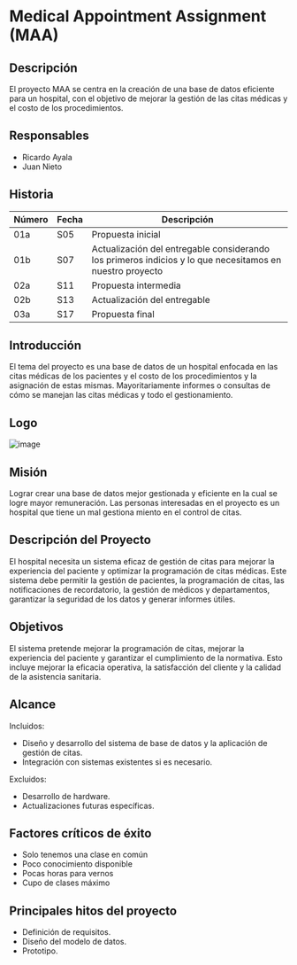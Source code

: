 # Medical Appointment Assignment (MAA)

## Descripción

El proyecto MAA se centra en la creación de una base de datos eficiente para un hospital, con el objetivo de mejorar la gestión de las citas médicas y el costo de los procedimientos.

## Responsables

- Ricardo Ayala
- Juan Nieto

## Historia

| Número | Fecha | Descripción |
| --- | --- | --- |
| 01a | S05 | Propuesta inicial |
| 01b | S07 | Actualización del entregable considerando los primeros indicios y lo que necesitamos en nuestro proyecto |
| 02a | S11 | Propuesta intermedia |
| 02b | S13 | Actualización del entregable |
| 03a | S17 | Propuesta final |

## Introducción

El tema del proyecto es una base de datos de un hospital enfocada en las citas médicas de los pacientes y el costo de los procedimientos y la asignación de estas mismas. Mayoritariamente informes o consultas de cómo se manejan las citas médicas y todo el gestionamiento.

## Logo

![image](https://github.com/JuanPablo990/Proyecto_MBDA_1/assets/123655205/4fe10239-a970-4f4a-b967-db26afac62a6)


## Misión

Lograr crear una base de datos mejor gestionada y eficiente en la cual se logre mayor remuneración. Las personas interesadas en el proyecto es un hospital que tiene un mal gestiona miento en el control de citas.

## Descripción del Proyecto

El hospital necesita un sistema eficaz de gestión de citas para mejorar la experiencia del paciente y optimizar la programación de citas médicas. Este sistema debe permitir la gestión de pacientes, la programación de citas, las notificaciones de recordatorio, la gestión de médicos y departamentos, garantizar la seguridad de los datos y generar informes útiles.

## Objetivos

El sistema pretende mejorar la programación de citas, mejorar la experiencia del paciente y garantizar el cumplimiento de la normativa. Esto incluye mejorar la eficacia operativa, la satisfacción del cliente y la calidad de la asistencia sanitaria.

## Alcance

Incluidos:
- Diseño y desarrollo del sistema de base de datos y la aplicación de gestión de citas.
- Integración con sistemas existentes si es necesario.

Excluidos:
- Desarrollo de hardware.
- Actualizaciones futuras específicas.

## Factores críticos de éxito

- Solo tenemos una clase en común
- Poco conocimiento disponible
- Pocas horas para vernos
- Cupo de clases máximo

## Principales hitos del proyecto

- Definición de requisitos.
- Diseño del modelo de datos.
- Prototipo.
